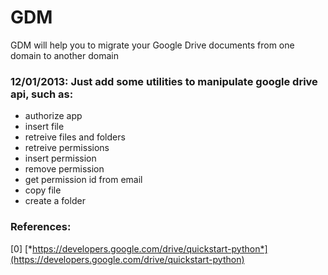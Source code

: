 GDM
================

GDM will help you to migrate your Google Drive documents from one domain to another domain


### 12/01/2013: Just add some utilities to manipulate google drive api, such as:

+ authorize app
+ insert file
+ retreive files and folders
+ retreive permissions
+ insert permission
+ remove permission
+ get permission id from email
+ copy file
+ create a folder


### References:

[0] [*https://developers.google.com/drive/quickstart-python*](https://developers.google.com/drive/quickstart-python)

